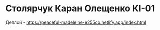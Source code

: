 # Столярчук Каран Олещенко КІ-01

Деплой - https://peaceful-madeleine-e255cb.netlify.app/index.html
